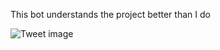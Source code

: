 This bot understands the project better than I do


![Tweet image](/assets/crosspoast/GiAQvRObsAAf5QJ.jpg)

